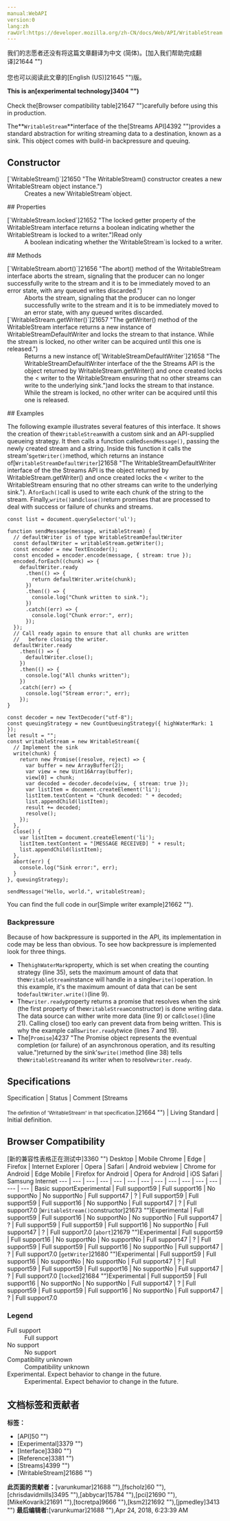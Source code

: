 ```yaml
---
manual:WebAPI
version:0
lang:zh
rawUrl:https://developer.mozilla.org/zh-CN/docs/Web/API/WritableStream
---
```




<bdi>我们的志愿者还没有将这篇文章翻译为<bdi>中文 (简体)</bdi>。[加入我们帮助完成翻译]21644 "")<br></br>您也可以阅读此文章的[English (US)]21645 "")版。</bdi>






**This is an[experimental technology]3404 "")**<br></br>Check the[Browser compatibility table]21647 "")carefully before using this in production.




The**`WritableStream`**interface of the the[Streams API]4392 "")provides a standard abstraction for writing streaming data to a destination, known as a sink. This object comes with build-in backpressure and queuing.


## Constructor<a name="Constructor"></a>
<dl><dt id=''>[`WritableStream()`]21650 "The WritableStream() constructor creates a new WritableStream object instance.")</dt><dd>Creates a new`WritableStream`object.</dd></dl>
## Properties<a name="Properties"></a>
<dl><dt id=''>[`WritableStream.locked`]21652 "The locked getter property of the WritableStream interface returns a boolean indicating whether the WritableStream is locked to a writer.")Read only</dt><dd>A boolean indicating whether the`WritableStream`is locked to a writer.</dd></dl>
## Methods<a name="Methods"></a>
<dl><dt id=''>[`WritableStream.abort()`]21656 "The abort() method of the WritableStream interface aborts the stream, signaling that the producer can no longer successfully write to the stream and it is to be immediately moved to an error state, with any queued writes discarded.")</dt><dd>Aborts the stream, signaling that the producer can no longer successfully write to the stream and it is to be immediately moved to an error state, with any queued writes discarded.</dd><dt id=''>[`WritableStream.getWriter()`]21657 "The getWriter() method of the WritableStream interface returns a new instance of WritableStreamDefaultWriter and locks the stream to that instance. While the stream is locked, no other writer can be acquired until this one is released.")</dt><dd>Returns a new instance of[`WritableStreamDefaultWriter`]21658 "The WritableStreamDefaultWriter interface of the the Streams API is the object returned by WritableStream.getWriter() and once created locks the < writer to the WritableStream ensuring that no other streams can write to the underlying sink.")and locks the stream to that instance. While the stream is locked, no other writer can be acquired until this one is released.</dd></dl>
## Examples<a name="Examples"></a>


The following example illustrates several features of this interface. It shows the creation of the`WritableStream`with a custom sink and an API-supplied queueing strategy. It then calls a function called`sendMessage()`, passing the newly created stream and a string. Inside this function it calls the stream&#39;s`getWriter()`method, which returns an instance of[`WritableStreamDefaultWriter`]21658 "The WritableStreamDefaultWriter interface of the the Streams API is the object returned by WritableStream.getWriter() and once created locks the < writer to the WritableStream ensuring that no other streams can write to the underlying sink."). A`forEach()`call is used to write each chunk of the string to the stream. Finally,`write()`and`close()`return promises that are processed to deal with success or failure of chunks and streams.



```
const list = document.querySelector('ul');

function sendMessage(message, writableStream) {
  // defaultWriter is of type WritableStreamDefaultWriter
  const defaultWriter = writableStream.getWriter();
  const encoder = new TextEncoder();
  const encoded = encoder.encode(message, { stream: true });
  encoded.forEach((chunk) => {
    defaultWriter.ready
      .then(() => {
        return defaultWriter.write(chunk);
      })
      .then(() => {
        console.log("Chunk written to sink.");
      })
      .catch((err) => {
        console.log("Chunk error:", err);
      });
  });
  // Call ready again to ensure that all chunks are written
  //   before closing the writer.
  defaultWriter.ready
    .then(() => {
      defaultWriter.close();
    })
    .then(() => {
      console.log("All chunks written");
    })
    .catch((err) => {
      console.log("Stream error:", err);
    });
}

const decoder = new TextDecoder("utf-8");
const queuingStrategy = new CountQueuingStrategy({ highWaterMark: 1 });
let result = "";
const writableStream = new WritableStream({
  // Implement the sink
  write(chunk) {
    return new Promise((resolve, reject) => {
      var buffer = new ArrayBuffer(2);
      var view = new Uint16Array(buffer);
      view[0] = chunk;
      var decoded = decoder.decode(view, { stream: true });
      var listItem = document.createElement('li');
      listItem.textContent = "Chunk decoded: " + decoded;
      list.appendChild(listItem);
      result += decoded;
      resolve();
    });
  },
  close() {
    var listItem = document.createElement('li');
    listItem.textContent = "[MESSAGE RECEIVED] " + result;
    list.appendChild(listItem);
  },
  abort(err) {
    console.log("Sink error:", err);
  }
}, queuingStrategy);

sendMessage("Hello, world.", writableStream);
```


You can find the full code in our[Simple writer example]21662 "").


### Backpressure<a name="Backpressure"></a>


Because of how backpressure is supported in the API, its implementation in code may be less than obvious. To see how backpressure is implemented look for three things.


* The`highWaterMark`property, which is set when creating the counting strategy (line 35), sets the maximum amount of data that the`WritableStream`instance will handle in a single`write()`operation. In this example, it&#39;s the maximum amount of data that can be sent to`defaultWriter.write()`(line 9).
* The`writer.ready`property returns a promise that resolves when the sink (the first property of the`WritableStream`constructor) is done writing data. The data source can wither write more data (line 9) or call`close()`(line 21). Calling close() too early can prevent data from being written. This is why the example calls`writer.ready`twice (lines 7 and 19).
* The[`Promise`]4237 "The Promise object represents the eventual completion (or failure) of an asynchronous operation, and its resulting value.")returned by the sink&#39;s`write()`method (line 38) tells the`WritableStream`and its writer when to resolve`writer.ready`.

## Specifications<a name="Specifications"></a>
Specification | Status | Comment 
[Streams<br></br><small>The definition of &#39;WritableStream&#39; in that specification.</small>]21664 "") | Living Standard | Initial definition. 


## Browser Compatibility<a name="Browser_Compatibility"></a>
[新的兼容性表格正在测试中<i></i>]3360 "")
<abbr>Desktop<i></i></abbr> | <abbr>Mobile<i></i></abbr> 
<abbr>Chrome<i></i></abbr> | <abbr>Edge<i></i></abbr> | <abbr>Firefox<i></i></abbr> | <abbr>Internet Explorer<i></i></abbr> | <abbr>Opera<i></i></abbr> | <abbr>Safari<i></i></abbr> | <abbr>Android webview<i></i></abbr> | <abbr>Chrome for Android<i></i></abbr> | <abbr>Edge Mobile<i></i></abbr> | <abbr>Firefox for Android<i></i></abbr> | <abbr>Opera for Android<i></i></abbr> | <abbr>iOS Safari<i></i></abbr> | <abbr>Samsung Internet<i></i></abbr> 
 ---  |  ---  |  ---  |  ---  |  ---  |  ---  |  ---  |  ---  |  ---  |  ---  |  ---  |  ---  |  ---  |  ---  | 
Basic support<abbr>Experimental<i></i></abbr> | <abbr>Full support</abbr>59 | <abbr>Full support</abbr>16 | <abbr>No support</abbr>No | <abbr>No support</abbr>No | <abbr>Full support</abbr>47 | <abbr>?</abbr> | <abbr>Full support</abbr>59 | <abbr>Full support</abbr>59 | <abbr>Full support</abbr>16 | <abbr>No support</abbr>No | <abbr>Full support</abbr>47 | <abbr>?</abbr> | <abbr>Full support</abbr>7.0 
[`WritableStream()`constructor]21673 "")<abbr>Experimental<i></i></abbr> | <abbr>Full support</abbr>59 | <abbr>Full support</abbr>16 | <abbr>No support</abbr>No | <abbr>No support</abbr>No | <abbr>Full support</abbr>47 | <abbr>?</abbr> | <abbr>Full support</abbr>59 | <abbr>Full support</abbr>59 | <abbr>Full support</abbr>16 | <abbr>No support</abbr>No | <abbr>Full support</abbr>47 | <abbr>?</abbr> | <abbr>Full support</abbr>7.0 
[`abort`]21679 "")<abbr>Experimental<i></i></abbr> | <abbr>Full support</abbr>59 | <abbr>Full support</abbr>16 | <abbr>No support</abbr>No | <abbr>No support</abbr>No | <abbr>Full support</abbr>47 | <abbr>?</abbr> | <abbr>Full support</abbr>59 | <abbr>Full support</abbr>59 | <abbr>Full support</abbr>16 | <abbr>No support</abbr>No | <abbr>Full support</abbr>47 | <abbr>?</abbr> | <abbr>Full support</abbr>7.0 
[`getWriter`]21680 "")<abbr>Experimental<i></i></abbr> | <abbr>Full support</abbr>59 | <abbr>Full support</abbr>16 | <abbr>No support</abbr>No | <abbr>No support</abbr>No | <abbr>Full support</abbr>47 | <abbr>?</abbr> | <abbr>Full support</abbr>59 | <abbr>Full support</abbr>59 | <abbr>Full support</abbr>16 | <abbr>No support</abbr>No | <abbr>Full support</abbr>47 | <abbr>?</abbr> | <abbr>Full support</abbr>7.0 
[`locked`]21684 "")<abbr>Experimental<i></i></abbr> | <abbr>Full support</abbr>59 | <abbr>Full support</abbr>16 | <abbr>No support</abbr>No | <abbr>No support</abbr>No | <abbr>Full support</abbr>47 | <abbr>?</abbr> | <abbr>Full support</abbr>59 | <abbr>Full support</abbr>59 | <abbr>Full support</abbr>16 | <abbr>No support</abbr>No | <abbr>Full support</abbr>47 | <abbr>?</abbr> | <abbr>Full support</abbr>7.0 


### Legend<a name="Legend"></a>
<dl><dt id=''><abbr>Full support</abbr></dt><dd>Full support</dd><dt id=''><abbr>No support</abbr></dt><dd>No support</dd><dt id=''><abbr>Compatibility unknown</abbr></dt><dd>Compatibility unknown</dd><dt id=''><abbr>Experimental. Expect behavior to change in the future.<i></i></abbr></dt><dd>Experimental. Expect behavior to change in the future.</dd></dl>




## 文档标签和贡献者
**标签：**
* [API]50 "")
* [Experimental]3379 "")
* [Interface]3380 "")
* [Reference]3381 "")
* [Streams]4399 "")
* [WritableStream]21686 "")

**此页面的贡献者：**[varunkumar]21688 ""),[fscholz]60 ""),[chrisdavidmills]3495 ""),[abbycar]15784 ""),[pci]21690 ""),[MikeKovarik]21691 ""),[tocretpa]9666 ""),[ksm2]21692 ""),[jpmedley]3413 "")
**最后编辑者:**[varunkumar]21688 ""),<time>Apr 24, 2018, 6:23:39 AM</time>


